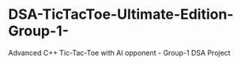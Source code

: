 # DSA-TicTacToe-Ultimate-Edition-Group-1-
Advanced C++ Tic-Tac-Toe with AI opponent - Group-1 DSA Project
